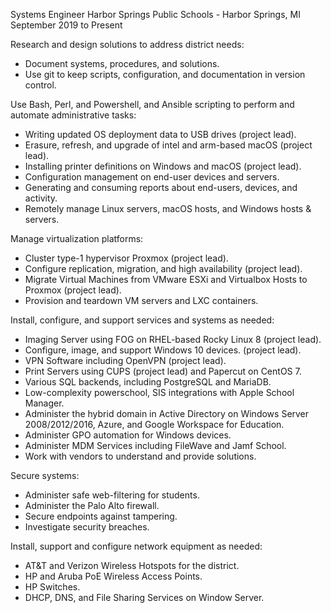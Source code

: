 Systems Engineer
Harbor Springs Public Schools - Harbor Springs, MI
September 2019 to Present


Research and design solutions to address district needs:
 - Document systems, procedures, and solutions.
 - Use git to keep scripts, configuration, and documentation in version control.


Use Bash, Perl, and Powershell, and Ansible scripting to perform and automate
administrative tasks:
 - Writing updated OS deployment data to USB drives (project lead).
 - Erasure, refresh, and upgrade of intel and arm-based macOS (project lead).
 - Installing printer definitions on Windows and macOS (project lead).
 - Configuration management on end-user devices and servers.
 - Generating and consuming reports about end-users, devices, and activity.
 - Remotely manage Linux servers, macOS hosts, and Windows hosts & servers.


Manage virtualization platforms:
 - Cluster type-1 hypervisor Proxmox (project lead).
 - Configure replication, migration, and high availability (project lead).
 - Migrate Virtual Machines from VMware ESXi and Virtualbox Hosts to Proxmox
   (project lead).
 - Provision and teardown VM servers and LXC containers.


Install, configure, and support services and systems as needed:
 - Imaging Server using FOG on RHEL-based Rocky Linux 8 (project lead).
 - Configure, image, and support Windows 10 devices. (project lead).
 - VPN Software including OpenVPN (project lead).
 - Print Servers using CUPS (project lead) and Papercut on CentOS 7.
 - Various SQL backends, including PostgreSQL and MariaDB.
 - Low-complexity powerschool, SIS integrations with Apple School Manager.
 - Administer the hybrid domain in Active Directory on Windows Server
   2008/2012/2016, Azure, and Google Workspace for Education.
 - Administer GPO automation for Windows devices.
 - Administer MDM Services including FileWave and Jamf School.
 - Work with vendors to understand and provide solutions.


Secure systems:
 - Administer safe web-filtering for students.
 - Administer the Palo Alto firewall.
 - Secure endpoints against tampering.
 - Investigate security breaches.


Install, support and configure network equipment as needed:
 - AT&T and Verizon Wireless Hotspots for the district.
 - HP and Aruba PoE Wireless Access Points.
 - HP Switches.
 - DHCP, DNS, and File Sharing Services on Window Server.
